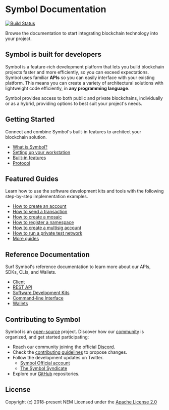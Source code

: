 # Symbol Documentation

[![Build Status](https://jenkins.symbolsyndicate.us/job/Symbol/job/Docs/job/symbol-docs/job/main/badge/icon)](https://jenkins.symbolsyndicate.us/job/Symbol/job/Docs/job/symbol-docs/job/main/)

Browse the documentation to start integrating blockchain technology into your project.

## Symbol is built for developers

Symbol is a feature-rich development platform that lets you build blockchain projects faster and more efficiently, so you can exceed expectations.
Symbol uses familiar **APIs** so you can easily interface with your existing platform.
This means you can create a variety of architectural solutions with lightweight code efficiently, in **any programming language**.

Symbol provides access to both public and private blockchains, individually or as a hybrid, providing options to best suit your project's needs.

## Getting Started

Connect and combine Symbol's built-in features to architect your blockchain solution.

* [What is Symbol?](https://docs.symbol.dev/getting-started)
* [Setting up your workstation](https://docs.symbol.dev/getting-started/setup-workstation.html)
* [Built-in features](https://docs.symbol.dev/concepts/overview.html)
* [Protocol](https://docs.symbol.dev/concepts/cryptography.html)

## Featured Guides

Learn how to use the software development kits and tools with the following step-by-step implementation examples.

* [How to create an account](https://docs.symbol.dev/guides/account/creating-an-account.html)
* [How to send a transaction](https://docs.symbol.dev/guides/transfer/sending-a-transfer-transaction.html)
* [How to create a mosaic](https://docs.symbol.dev/guides/mosaic/creating-a-mosaic.html)
* [How to register a namespace](https://docs.symbol.dev/guides/namespace/registering-a-namespace.html)
* [How to create a multisig account](https://docs.symbol.dev/guides/multisig/creating-a-multisig-account.html)
* [How to run a private test network](https://docs.symbol.dev/guides/network/creating-a-private-test-net.html)
* [More guides](https://docs.symbol.dev/guides/category.html)

## Reference Documentation

Surf Symbol's reference documentation to learn more about our APIs, SDKs, CLIs, and Wallets.

* [Client](https://docs.symbol.dev/server.html)
* [REST API](https://docs.symbol.dev/api.html)
* [Software Development Kits](https://docs.symbol.dev/sdk.html)
* [Command-line Interface](https://docs.symbol.dev/cli.html)
* [Wallets](https://docs.symbol.dev/wallets.html)

## Contributing to Symbol

Symbol is an [open-source](https://github.com/symbol) project.
Discover how our [community](https://github.com/symbol/community/) is organized, and get started participating:

* Reach our community joining the official [Discord](https://discord.gg/J38KwW5ZuG).
* Check the [contributing guidelines](https://docs.symbol.dev/guidelines/suggesting-changes.html) to propose changes.
* Follow the development updates on Twitter.
  * [Symbol Official account](https://twitter.com/thesymbolchain)
  * [The Symbol Syndicate](https://twitter.com/SymbolSyndicate)
* Explore our [GitHub](https://github.com/symbol) repositories.

## License

Copyright (c) 2018-present NEM
Licensed under the [Apache License 2.0](https://github.com/symbol/symbol-docs/blob/main/LICENSE)
